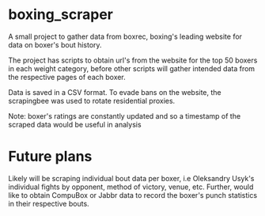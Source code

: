 # boxing_scraper
 A small project to gather data from boxrec, boxing's leading website for data on boxer's bout history.
 
 The project has scripts to obtain url's from the website for the top 50 boxers in each weight category,
 before other scripts will gather intended data from the respective pages of each boxer.
 
 Data is saved in a CSV format.
 To evade bans on the website, the scrapingbee was used to rotate residential proxies.
 
 Note: boxer's ratings are constantly updated and so a timestamp of the scraped data would be useful in analysis
# Future plans
 Likely will be scraping individual bout data per boxer, i.e Oleksandry Usyk's individual fights by opponent, method of victory, venue, etc.
 Further, would like to obtain CompuBox or Jabbr data to record the boxer's punch statistics in their respective bouts.
